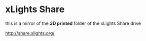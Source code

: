 # xLights Share


this is a mirror of the <b>3D printed</b> folder of the xLights Share drive


http://share.xlights.org/